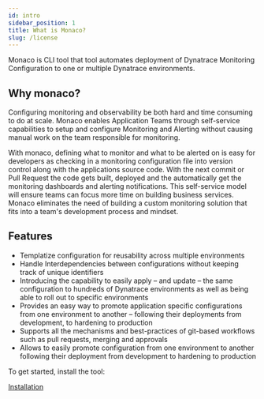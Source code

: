 ```yaml
---
id: intro
sidebar_position: 1
title: What is Monaco?
slug: /license
---
```


Monaco is CLI tool that tool automates deployment of Dynatrace Monitoring Configuration to one or multiple Dynatrace environments.

## Why monaco?

Configuring monitoring and observability be both hard and time consuming to do at scale. Monaco enables Application Teams through self-service capabilities to setup and configure Monitoring and Alerting without causing manual work on the team responsible for monitoring.

With monaco, defining what to monitor and what to be alerted on is easy for developers as checking in a monitoring configuration file into version control along with the applications source code. With the next commit or Pull Request the code gets built, deployed and the automatically get the monitoring dashboards and alerting notifications. This self-service model will ensure teams can focus more time on building business services. Monaco eliminates the need of  building a custom monitoring solution that fits into a team's development process and mindset.

## Features

- Templatize configuration for reusability across multiple environments
- Handle Interdependencies between configurations without keeping track of unique identifiers
- Introducing the capability to easily apply – and update – the same configuration to hundreds of Dynatrace environments as well as being able to roll out to specific environments
- Provides an easy way to promote application specific configurations from one environment to another – following their deployments from development, to hardening to production
- Supports all the mechanisms and best-practices of git-based workflows such as pull requests, merging and approvals
- Allows to easily promote configuration from one environment to another following their deployment from development to hardening to production

To get started, install the tool:

[Installation](./installation.md)
